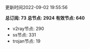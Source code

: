 更新时间2022-09-02 19:55:56

**总订阅: 73**
**总节点: 2924**
**有效节点: 640**
- v2ray节点: 290
- ss节点: 331
- trojan节点: 19

